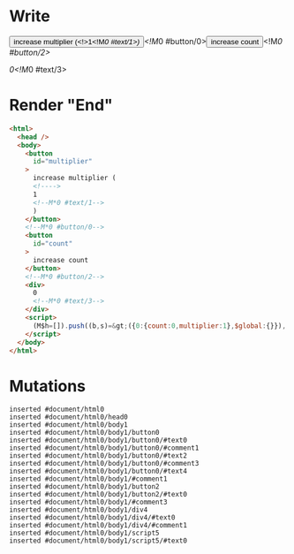 # Write
  <button id=multiplier>increase multiplier (<!>1<!M*0 #text/1>)</button><!M*0 #button/0><button id=count>increase count</button><!M*0 #button/2><div>0<!M*0 #text/3></div><script>(M$h=[]).push((b,s)=>({0:{count:0,multiplier:1},$global:{}}),[0,"packages/translator-tags/src/__tests__/fixtures/basic-counter-multiplier/template.marko_0_count",0,"packages/translator-tags/src/__tests__/fixtures/basic-counter-multiplier/template.marko_0_multiplier",])</script>


# Render "End"
```html
<html>
  <head />
  <body>
    <button
      id="multiplier"
    >
      increase multiplier (
      <!---->
      1
      <!--M*0 #text/1-->
      )
    </button>
    <!--M*0 #button/0-->
    <button
      id="count"
    >
      increase count
    </button>
    <!--M*0 #button/2-->
    <div>
      0
      <!--M*0 #text/3-->
    </div>
    <script>
      (M$h=[]).push((b,s)=&gt;({0:{count:0,multiplier:1},$global:{}}),[0,"packages/translator-tags/src/__tests__/fixtures/basic-counter-multiplier/template.marko_0_count",0,"packages/translator-tags/src/__tests__/fixtures/basic-counter-multiplier/template.marko_0_multiplier",])
    </script>
  </body>
</html>
```

# Mutations
```
inserted #document/html0
inserted #document/html0/head0
inserted #document/html0/body1
inserted #document/html0/body1/button0
inserted #document/html0/body1/button0/#text0
inserted #document/html0/body1/button0/#comment1
inserted #document/html0/body1/button0/#text2
inserted #document/html0/body1/button0/#comment3
inserted #document/html0/body1/button0/#text4
inserted #document/html0/body1/#comment1
inserted #document/html0/body1/button2
inserted #document/html0/body1/button2/#text0
inserted #document/html0/body1/#comment3
inserted #document/html0/body1/div4
inserted #document/html0/body1/div4/#text0
inserted #document/html0/body1/div4/#comment1
inserted #document/html0/body1/script5
inserted #document/html0/body1/script5/#text0
```